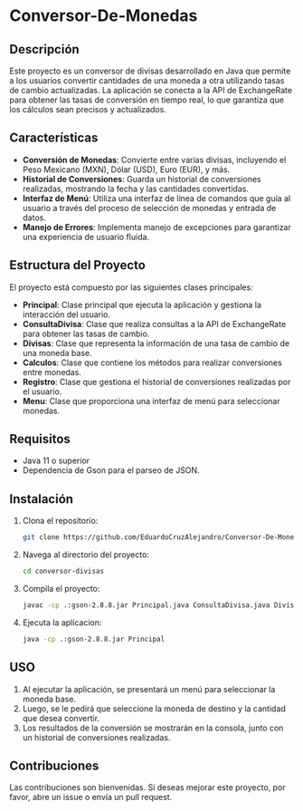# Conversor-De-Monedas

## Descripción
Este proyecto es un conversor de divisas desarrollado en Java que permite a los usuarios convertir cantidades de una moneda a otra utilizando tasas de cambio actualizadas. La aplicación se conecta a la API de ExchangeRate para obtener las tasas de conversión en tiempo real, lo que garantiza que los cálculos sean precisos y actualizados.

## Características
- **Conversión de Monedas**: Convierte entre varias divisas, incluyendo el Peso Mexicano (MXN), Dólar (USD), Euro (EUR), y más.
- **Historial de Conversiones**: Guarda un historial de conversiones realizadas, mostrando la fecha y las cantidades convertidas.
- **Interfaz de Menú**: Utiliza una interfaz de línea de comandos que guía al usuario a través del proceso de selección de monedas y entrada de datos.
- **Manejo de Errores**: Implementa manejo de excepciones para garantizar una experiencia de usuario fluida.

## Estructura del Proyecto
El proyecto está compuesto por las siguientes clases principales:

- **Principal**: Clase principal que ejecuta la aplicación y gestiona la interacción del usuario.
- **ConsultaDivisa**: Clase que realiza consultas a la API de ExchangeRate para obtener las tasas de cambio.
- **Divisas**: Clase que representa la información de una tasa de cambio de una moneda base.
- **Calculos**: Clase que contiene los métodos para realizar conversiones entre monedas.
- **Registro**: Clase que gestiona el historial de conversiones realizadas por el usuario.
- **Menu**: Clase que proporciona una interfaz de menú para seleccionar monedas.

## Requisitos
- Java 11 o superior
- Dependencia de Gson para el parseo de JSON.

## Instalación
1. Clona el repositorio:
   ```bash
   git clone https://github.com/EduardoCruzAlejandro/Conversor-De-Monedas.git

2. Navega al directorio del proyecto:
   ```bash
   cd conversor-divisas

3. Compila el proyecto:
   ```bash
   javac -cp .:gson-2.8.8.jar Principal.java ConsultaDivisa.java Divisas.java Calculos.java Registro.java Menu.java

4. Ejecuta la aplicacion:
   ```bash
   java -cp .:gson-2.8.8.jar Principal


## USO
1. Al ejecutar la aplicación, se presentará un menú para seleccionar la moneda base.
2. Luego, se le pedirá que seleccione la moneda de destino y la cantidad que desea convertir.
3. Los resultados de la conversión se mostrarán en la consola, junto con un historial de conversiones realizadas.

## Contribuciones
Las contribuciones son bienvenidas. Si deseas mejorar este proyecto, por favor, abre un issue o envía un pull request.

